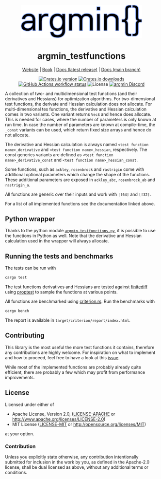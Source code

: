 <p align="center">
  <img
    width="400"
    src="https://raw.githubusercontent.com/argmin-rs/argmin/main/media/logo.png"
  />
</p>
<h1 align="center">argmin_testfunctions</h1>

<p align="center">
  <a href="https://argmin-rs.org">Website</a>
  |
  <a href="https://argmin-rs.org/book/">Book</a>
  |
  <a href="https://docs.rs/argmin_testfunctions">Docs (latest release)</a>
  |
  <a href="https://argmin-rs.github.io/argmin/argmin_testfunctions/index.html">Docs (main branch)</a>
</p>

<p align="center">
  <a href="https://crates.io/crates/argmin"
    ><img
      src="https://img.shields.io/crates/v/argmin_testfunctions?style=flat-square"
      alt="Crates.io version"
  /></a>
  <a href="https://crates.io/crates/argmin"
    ><img
      src="https://img.shields.io/crates/d/argmin_testfunctions?style=flat-square"
      alt="Crates.io downloads"
  /></a>
  <a href="https://github.com/argmin-rs/argmin/actions"
    ><img
      src="https://img.shields.io/github/actions/workflow/status/argmin-rs/argmin/python.yml?branch=main&label=argmin CI&style=flat-square"
      alt="GitHub Actions workflow status"
  /></a>
  <img
    src="https://img.shields.io/crates/l/argmin?style=flat-square"
    alt="License"
  />
  <a href="https://discord.gg/fYB8AwxxMW"
    ><img
      src="https://img.shields.io/discord/1189119565335109683?style=flat-square&label=argmin%20Discord"
      alt="argmin Discord"
  /></a>
</p>

A collection of two- and multidimensional test functions (and their derivatives and Hessians) for optimization algorithms. 
For two-dimensional test functions, the derivate and Hessian calculation does not allocate. For multi-dimensional tes functions,
the derivative and Hessian calculation comes in two variants. One variant returns `Vec`s and hence does allocate. This is 
needed for cases, where the number of parameters is only known at run time. In case the number of parameters are known at
compile-time, the `_const` variants can be used, which return fixed size arrays and hence do not allocate.

The derivative and Hessian calculation is always named `<test function name>_derivative` and
`<test function name>_hessian`, respectively. The const generics variants are defined as
`<test function name>_derivative_const` and `<test function name>_hessian_const`.

Some functions, such as `ackley`, `rosenbrock` and `rastrigin` come with additional optional parameters which change
the shape of the functions. These additional parameters are exposed in `ackley_abc`, `rosenbrock_ab` and `rastrigin_a`. 

All functions are generic over their inputs and work with `[f64]` and `[f32]`.

For a list of all implemented functions see the documentation linked above.

## Python wrapper

Thanks to the python module [`argmin-testfunctions-py`](https://pypi.org/project/argmin-testfunctions-py/), it is possible to use the functions in Python as well.
Note that the derivative and Hessian calculation used in the wrapper will always allocate.

## Running the tests and benchmarks

The tests can be run with

```bash
cargo test
```

The test functions derivatives and Hessians are tested against [finitediff](https://crates.io/crates/finitediff) using
[proptest](https://crates.io/crates/proptest) to sample the functions at various points. 

All functions are benchmarked using [criterion.rs](https://crates.io/crates/criterion). Run the benchmarks with

```bash
cargo bench
```

The report is available in `target/criterion/report/index.html`.

## Contributing

This library is the most useful the more test functions it contains, therefore any contributions are highly
welcome. For inspiration on what to implement and how to proceed, feel free to have a look at this
[issue](https://github.com/argmin-rs/argmin/issues/450).

While most of the implemented functions are probably already quite efficient, there are probably a few
which may profit from performance improvements.

## License

Licensed under either of

  * Apache License, Version 2.0, ([LICENSE-APACHE](LICENSE-APACHE) or http://www.apache.org/licenses/LICENSE-2.0)
  * MIT License ([LICENSE-MIT](LICENSE-MIT) or http://opensource.org/licenses/MIT)

at your option.

### Contribution

Unless you explicitly state otherwise, any contribution intentionally submitted for inclusion in the work by you,
as defined in the Apache-2.0 license, shall be dual licensed as above, without any additional terms or conditions.
